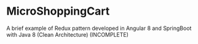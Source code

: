 # MicroShoppingCart
A brief example of Redux pattern developed in Angular 8 and SpringBoot with Java 8 (Clean Architecture) (INCOMPLETE)
